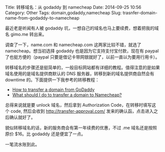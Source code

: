 Title: 转移域名：从 godaddy 到 namecheap
Date: 2014-09-25 10:56
Category: Other
Tags: domain,godaddy,namecheap
Slug: trasnfer-domain-name-from-godaddy-to-namecheap

最近老是听闻有人被 godaddy 坑，一想自己的域名也马上要续费，想着把我的域名 gimo.me 转出来。

调查了一下，name.com 和 namecheap.com 这两家比较不错，就选了 namecheap。想当初选择 godaddy 也是因为它支持支付宝付款，现在有 paypal 了也挺方便的（paypal 只要是借记卡带网银就好了，以前一直以为要用行用卡）。

转移域名的步骤还是挺简单的，一般目标网站都有详细的教程。值得注意的是如果域名使用的是域名提供商默认的 DNS 服务器，转移到新的域名提供商自然会有 downtime 的。下面提供一下我参考的转移教程：

- [How to transfer a domain from GoDaddy](https://www.namecheap.com/support/knowledgebase/article.aspx/876/83/how-to-transfer-a-domain-from-godaddy)
- [What should I do to transfer a domain to Namecheap?](https://www.namecheap.com/support/knowledgebase/article.aspx/255/83/what-should-i-do-to-transfer-a-domain-to-namecheap)

总得来说就是要 unlock 域名，然后拿到 Authorization Code，在转移时填写这个 code, 然后会收到 http://transfer-approval.com/ 发来的确认函，点击进入之后确认就好了。

貌似转移域名的话，新的服务商会有第一年续费的优惠，不过 .me 域名还是按照原价 $16。比 godaddy 还是便宜了一点。

一笔流水账到此。
